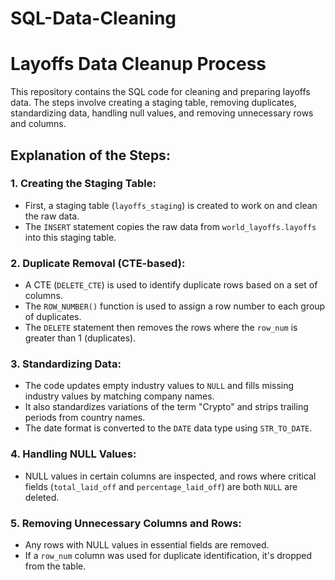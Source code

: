 # SQL-Data-Cleaning

# Layoffs Data Cleanup Process

This repository contains the SQL code for cleaning and preparing layoffs data. The steps involve creating a staging table, removing duplicates, standardizing data, handling null values, and removing unnecessary rows and columns.

## Explanation of the Steps:

### 1. Creating the Staging Table:
- First, a staging table (`layoffs_staging`) is created to work on and clean the raw data.
- The `INSERT` statement copies the raw data from `world_layoffs.layoffs` into this staging table.

### 2. Duplicate Removal (CTE-based):
- A CTE (`DELETE_CTE`) is used to identify duplicate rows based on a set of columns.
- The `ROW_NUMBER()` function is used to assign a row number to each group of duplicates.
- The `DELETE` statement then removes the rows where the `row_num` is greater than 1 (duplicates).

### 3. Standardizing Data:
- The code updates empty industry values to `NULL` and fills missing industry values by matching company names.
- It also standardizes variations of the term "Crypto" and strips trailing periods from country names.
- The date format is converted to the `DATE` data type using `STR_TO_DATE`.

### 4. Handling NULL Values:
- NULL values in certain columns are inspected, and rows where critical fields (`total_laid_off` and `percentage_laid_off`) are both `NULL` are deleted.

### 5. Removing Unnecessary Columns and Rows:
- Any rows with NULL values in essential fields are removed.
- If a `row_num` column was used for duplicate identification, it's dropped from the table.
